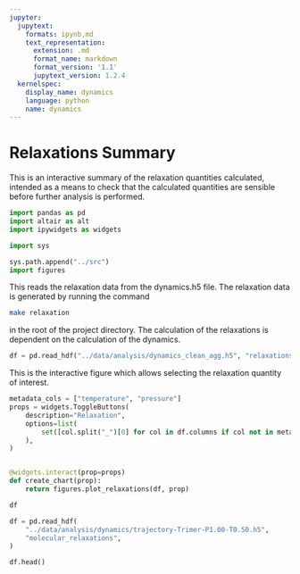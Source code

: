 ```yaml
---
jupyter:
  jupytext:
    formats: ipynb,md
    text_representation:
      extension: .md
      format_name: markdown
      format_version: '1.1'
      jupytext_version: 1.2.4
  kernelspec:
    display_name: dynamics
    language: python
    name: dynamics
---
```


# Relaxations Summary

This is an interactive summary of the relaxation quantities calculated,
intended as a means to check that the calculated quantities are sensible
before further analysis is performed.

```python
import pandas as pd
import altair as alt
import ipywidgets as widgets

import sys

sys.path.append("../src")
import figures
```

<!-- #region -->
This reads the relaxation data from the dynamics.h5 file.
The relaxation data is generated by running the command

```sh
make relaxation
```

in the root of the project directory.
The calculation of the relaxations is dependent on
the calculation of the dynamics.
<!-- #endregion -->

```python
df = pd.read_hdf("../data/analysis/dynamics_clean_agg.h5", "relaxations")
```

This is the interactive figure which allows selecting
the relaxation quantity of interest.

```python
metadata_cols = ["temperature", "pressure"]
props = widgets.ToggleButtons(
    description="Relaxation",
    options=list(
        set([col.split("_")[0] for col in df.columns if col not in metadata_cols])
    ),
)


@widgets.interact(prop=props)
def create_chart(prop):
    return figures.plot_relaxations(df, prop)
```

```python
df
```

```python
df = pd.read_hdf(
    "../data/analysis/dynamics/trajectory-Trimer-P1.00-T0.50.h5",
    "molecular_relaxations",
)
```

```python
df.head()
```
